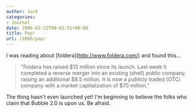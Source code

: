 ```yaml
---
author: Jack
categories:
- Journal
date: 2006-02-22T00:42:51+00:00
title: Pop!
url: /2006/pop/
---
```


I was reading about \[foldera\](<http://www.foldera.com/>) and found this&#8230; 

> "Foldera has raised $13 million since its launch. Last week it completed a reverse merger into an existing (shell) public company, raising an additional $8.5 million. It is now a publicly traded (OTC) company with a market capitalization of $70 million." 

The thing hasn't even launched yet! I'm beginning to believe the folks who claim that Bubble 2.0 is upon us. Be afraid.